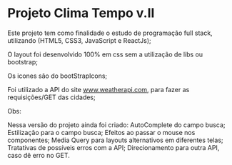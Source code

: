 # Projeto Clima Tempo v.II

Este projeto tem como finalidade o estudo de programação full stack, utilizando (HTML5, CSS3, JavaScript e ReactJs);

O layout foi desenvolvido 100% em css sem a utilização de libs ou bootstrap;

Os icones são do bootStrapIcons;

Foi utilizado a API do site www.weatherapi.com, para fazer as requisições/GET das cidades;

Obs:

Nessa versão do projeto ainda foi criado:
  AutoComplete do campo busca;
  Estilização para o campo busca;
  Efeitos ao passar o mouse nos componentes;
  Media Query para layouts alternativos em diferentes telas;
  Tratativas de possíveis erros com a API;
  Direcionamento para outra API, caso dê erro no GET.
  
  
  

  





